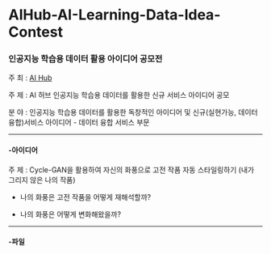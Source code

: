 # AIHub-AI-Learning-Data-Idea-Contest

### **인공지능 학습용 데이터 활용 아이디어 공모전**
주 최 : [AI Hub](https://www.aihub.or.kr/)

주 제 : AI 허브 인공지능 학습용 데이터를 활용한 신규 서비스 아이디어 공모

분 야 : 인공지능 학습용 데이터를 활용한 독창적인 아이디어 및 신규(실현가능, 데이터 융합)서비스 아이디어 - 데이터 융합 서비스 부문

---

#### -아이디어

주 제 : Cycle-GAN을 활용하여 자신의 화풍으로 고전 작품 자동 스타일링하기 (내가 그리지 않은 나의 작품)

-  나의 화풍은 고전 작품을 어떻게 재해석할까?

-  나의 화풍은 어떻게 변화해왔을까?

---

#### -파일
